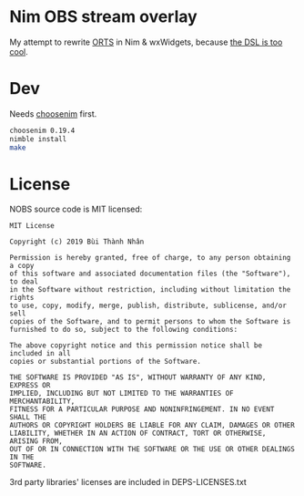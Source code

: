 # Nim OBS stream overlay

My attempt to rewrite [ORTS][1] in Nim & wxWidgets, because
[the DSL is too cool][2].

# Dev

Needs [choosenim](https://github.com/dom96/choosenim) first.

```sh
choosenim 0.19.4
nimble install
make
```

# License

NOBS source code is MIT licensed:

```
MIT License

Copyright (c) 2019 Bùi Thành Nhân

Permission is hereby granted, free of charge, to any person obtaining a copy
of this software and associated documentation files (the "Software"), to deal
in the Software without restriction, including without limitation the rights
to use, copy, modify, merge, publish, distribute, sublicense, and/or sell
copies of the Software, and to permit persons to whom the Software is
furnished to do so, subject to the following conditions:

The above copyright notice and this permission notice shall be included in all
copies or substantial portions of the Software.

THE SOFTWARE IS PROVIDED "AS IS", WITHOUT WARRANTY OF ANY KIND, EXPRESS OR
IMPLIED, INCLUDING BUT NOT LIMITED TO THE WARRANTIES OF MERCHANTABILITY,
FITNESS FOR A PARTICULAR PURPOSE AND NONINFRINGEMENT. IN NO EVENT SHALL THE
AUTHORS OR COPYRIGHT HOLDERS BE LIABLE FOR ANY CLAIM, DAMAGES OR OTHER
LIABILITY, WHETHER IN AN ACTION OF CONTRACT, TORT OR OTHERWISE, ARISING FROM,
OUT OF OR IN CONNECTION WITH THE SOFTWARE OR THE USE OR OTHER DEALINGS IN THE
SOFTWARE.
```

3rd party libraries' licenses are included in DEPS-LICENSES.txt

[1]: https://github.com/nhanb/orts
[2]: https://peterme.net/cross-platform-guis-and-nim-macros.html
